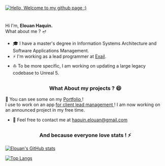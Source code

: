[![Hello, Welcome to my github page :)](https://pimp-my-readme-next.vercel.app/api/wavy-banner?subtitle=Welcome%20to%20my%20github%20page%20%3A%29&title=Hello)](https://www.linkedin.com/in/elouan-haquin/)
<h1 align="center" style="padding: 0;">

</h1>



 
Hi I'm, <strong> Elouan Haquin. </strong> <br>
What about me ? 🪔

 - 🎓 I have a master's degree in Information Systems Architecture and Software Applications Management. 
 - ⚡ I'm working as a lead programmer at <a href="https://exail.com/"  target="_blank"  >Exail</a>. 
 - ⛵ To be more specific, I am working on updating a large legacy codebase to Unreal 5.

##

<h3 align="center" style="padding: 0;">
  What About my projects ?  😄
</h3>

🎲 You can see some on my <a href="https://www.elouan-haquin.com/"  target="_blank"  >Portfolio </a> ! </br>
I use to work on an app <a href="https://www.lebonclient.fr/"  target="_blank"  >  for client lead management  </a>  !
I am now working on an announced project in my free time. 


- 💬 Feel free to contact me at haquin.elouan@gmail.com 


##

<h3 align="center" style="padding: 0;">
 And because everyone love stats ! ⚡
</h3>



[![Elouan's GitHub stats](https://github-readme-stats.vercel.app/api?username=elouanhaquin&theme=tokyonight&show_icons=true)](https://github.com/elouanhaquin/github-readme-stats)
  
[![Top Langs](https://github-readme-stats.vercel.app/api/top-langs/?username=elouanhaquin&layout=compact&theme=tokyonight)](https://github.com/elouanhaquin/github-readme-stats)

<!--
**elouanhaquin/elouanhaquin** is a ✨ _special_ ✨ repository because its `README.md` (this file) appears on your GitHub profile.

Here are some ideas to get you started:

- 🔭 I’m currently working on ...
- 🌱 I’m currently learning ...
- 👯 I’m looking to collaborate on ...
- 🤔 I’m looking for help with ...
- 💬 Ask me about ...
- 📫 How to reach me: ...
- 😄 Pronouns: ...
- ⚡ Fun fact: ...

- [x] @mentions, #refs, [links](), **formatting**, and <del>tags</del> supported
- [x] list syntax required (any unordered or ordered list supported)
- [x] this is a complete item
- [ ] this is an incomplete item


-->
